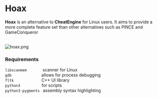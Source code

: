# Hoax
<strong>Hoax</strong> is an alternative to <strong>CheatEngine</strong> for Linux users. It aims to provide a more complete feature set than other alternatives such as PINCE and GameConqueror <br><br>

![hoax.png](https://i.postimg.cc/BQj35mm6/image.png)

### Requirements
`libscanmem`&ensp;&ensp;&ensp;&ensp;&ensp;&ensp;&ensp; scanner for Linux<br>
`gdb` &ensp;&ensp;&ensp;&ensp;&ensp;&ensp;&ensp;&ensp;&ensp;&ensp;&ensp;&ensp; &ensp;allows for process debugging<br>
`fltk`&ensp;&ensp;&ensp;&ensp;&ensp;&ensp;&ensp;&ensp;&ensp;&ensp;&ensp; &ensp;  C++ UI library<br>
`python3`&ensp;&ensp;&ensp;&ensp;&ensp;&ensp;&ensp;&ensp; &ensp; for scripts<br>
`python3-pygments`&ensp; assembly syntax highlighting<br>
